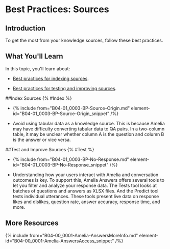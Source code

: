 # Best Practices: Sources

## Introduction

To get the most from your knowledge sources, follow these best practices.

## What You'll Learn

In this topic, you'll learn about:

* [Best practices for indexing sources](#Index).

* [Best practices for testing and improving sources](#Test).

##Index Sources {% #Index %}

* {% include from="B04-01_0003-BP-Source-Origin.md" element-id="B04-01_0003-BP-Source-Origin_snippet" /%}

* Avoid using tabular data as a knowledge source. This is because Amelia may have difficulty converting tabular data to QA pairs. In a two-column table, it may be unclear whether column A is the question and column B is the answer or vice versa.

##Test and Improve Sources {% #Test %}

* {% include from="B04-01_0003-BP-No-Response.md" element-id="B04-01_0003-BP-No-Response_snippet" /%}

* Understanding how your users interact with Amelia and conversation outcomes is key. To support this, Amelia Answers offers several tools to let you filter and analyze your response data. The Tests tool looks at batches of questions and answers as XLSX files. And the Predict tool tests individual utterances. These tools present live data on response likes and dislikes, question rate, answer accuracy, response time, and more.

## More Resources

{% include from="B04-00_0001-Amelia-AnswersMoreInfo.md" element-id="B04-00_0001-Amelia-AnswersAccess_snippet" /%}
